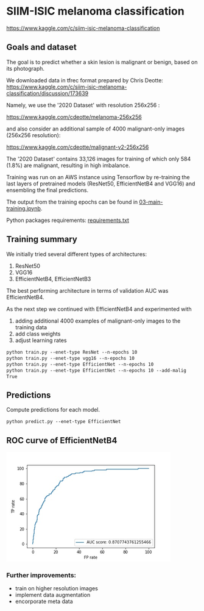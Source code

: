 # SIIM-ISIC melanoma classification
https://www.kaggle.com/c/siim-isic-melanoma-classification

## Goals and dataset
The goal is to predict whether a skin lesion is malignant or benign, based on its photograph.

We downloaded data in tfrec format prepared by Chris Deotte:
https://www.kaggle.com/c/siim-isic-melanoma-classification/discussion/173639

Namely, we use the '2020 Dataset' with resolution 256x256 :

https://www.kaggle.com/cdeotte/melanoma-256x256

and also consider an additional sample of 4000 malignant-only images (256x256 resolution):

https://www.kaggle.com/cdeotte/malignant-v2-256x256 

The '2020 Dataset' contains 33,126 images for training of which only 584 (1.8%) are malignant, resulting in high imbalance.

Training was run on an AWS instance using Tensorflow by re-training the last layers of pretrained models (ResNet50, EfficientNetB4 and VGG16) and ensembling the final predictions.

The output from the training epochs can be found in [03-main-training.ipynb](03-main-training.ipynb). 

Python packages requirements: [requirements.txt](requirements.txt)

## Training summary
We initially tried several different types of architectures: 
1. ResNet50
2. VGG16
3. EfficientNetB4, EfficientNetB3

The best performing architecture in terms of validation AUC was EfficientNetB4.

As the next step we continued with EfficientNetB4 and experimented with
1. adding additional 4000 examples of malignant-only images to the training data
2. add class weights
3. adjust learning rates

```
python train.py --enet-type ResNet --n-epochs 10
python train.py --enet-type vgg16 --n-epochs 10
python train.py --enet-type EfficientNet --n-epochs 10
python train.py --enet-type EfficientNet --n-epochs 10 --add-malig True
```

## Predictions
Compute predictions for each model. 

```
python predict.py --enet-type EfficientNet
```

<!-- 
## Ensembling
The predictions from the three models were ensembled into final predictions.

```
python ensemble.py
```

## Evaluation

```
python evaluate.py
```
-->

## ROC curve of EfficientNetB4

![ROC curve of the final model](roc_curve_effnet.jpg)

### Further improvements:
- train on higher resolution images
- implement data augmentation
- encorporate meta data
